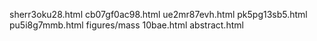 sherr3oku28.html
cb07gf0ac98.html
ue2mr87evh.html
pk5pg13sb5.html
pu5i8g7mmb.html
figures/mass
10bae.html
abstract.html